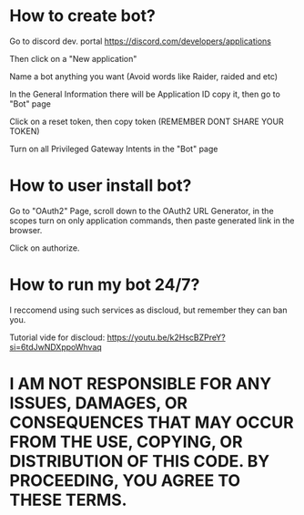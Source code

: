 # How to create bot?
Go to discord dev. portal https://discord.com/developers/applications

Then click on a "New application"

Name a bot anything you want (Avoid words like Raider, raided and etc)

In the General Information there will be Application ID copy it, then go to "Bot" page

Click on a reset token, then copy token (REMEMBER DONT SHARE YOUR TOKEN)

Turn on all Privileged Gateway Intents in the "Bot" page

# How to user install bot?
Go to "OAuth2" Page, scroll down to the OAuth2 URL Generator, in the scopes turn on only application commands, then paste generated link in the browser.

Click on authorize.

# How to run my bot 24/7?

I reccomend using such services as discloud, but remember they can ban you.

Tutorial vide for discloud: https://youtu.be/k2HscBZPreY?si=6tdJwNDXppoWhvaq

# I AM NOT RESPONSIBLE FOR ANY ISSUES, DAMAGES, OR CONSEQUENCES THAT MAY OCCUR FROM THE USE, COPYING, OR DISTRIBUTION OF THIS CODE. BY PROCEEDING, YOU AGREE TO THESE TERMS.
